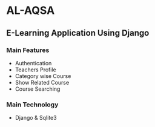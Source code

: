 # AL-AQSA

## E-Learning Application Using Django

### Main Features

- Authentication
- Teachers Profile
- Category wise Course 
- Show Related Course 
- Course Searching 

### Main Technology 
- Django & Sqlite3 
